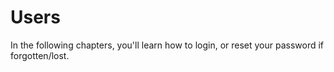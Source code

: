 # Users

In the following chapters, you'll learn how to login, or reset your password if forgotten/lost.



